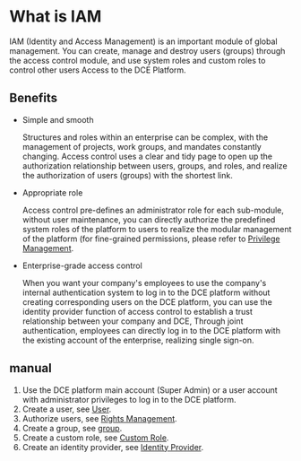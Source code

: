 # What is IAM

IAM (Identity and Access Management) is an important module of global management. You can create, manage and destroy users (groups) through the access control module, and use system roles and custom roles to control other users Access to the DCE Platform.



## Benefits

- Simple and smooth

    Structures and roles within an enterprise can be complex, with the management of projects, work groups, and mandates constantly changing. Access control uses a clear and tidy page to open up the authorization relationship between users, groups, and roles, and realize the authorization of users (groups) with the shortest link.

- Appropriate role

    Access control pre-defines an administrator role for each sub-module, without user maintenance, you can directly authorize the predefined system roles of the platform to users to realize the modular management of the platform (for fine-grained permissions, please refer to [Privilege Management](role.md).

- Enterprise-grade access control

    When you want your company's employees to use the company's internal authentication system to log in to the DCE platform without creating corresponding users on the DCE platform, you can use the identity provider function of access control to establish a trust relationship between your company and DCE, Through joint authentication, employees can directly log in to the DCE platform with the existing account of the enterprise, realizing single sign-on.

## manual

1. Use the DCE platform main account (Super Admin) or a user account with administrator privileges to log in to the DCE platform.
2. Create a user, see [User](user.md).
3. Authorize users, see [Rights Management](role.md).
4. Create a group, see [group](group.md).
5. Create a custom role, see [Custom Role](role.md).
6. Create an identity provider, see [Identity Provider](idprovider.md).